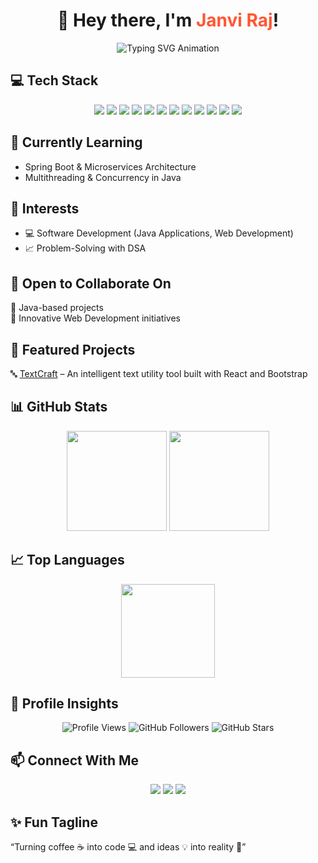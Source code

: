 <!-- Profile Header -->
<h1 align="center">👋 Hey there, I'm <span style="color:#FF5733;">Janvi Raj</span>!</h1>

<!-- Tagline / Typing Animation -->
<p align="center">
  <img src="https://readme-typing-svg.herokuapp.com?font=Fira+Code&size=22&duration=2500&pause=1000&color=FF0080&center=true&vCenter=true&width=600&lines=Final-year+B.Tech+Student+🎓;Java+%7C+DSA+Enthusiast+💻;Web+Developer+🌐;Code.+Learn.+Build.+Repeat.+🚀" alt="Typing SVG Animation" />
</p>


## 💻 Tech Stack  

<p align="center">
  <img src="https://img.shields.io/badge/Java-ED8B00?style=for-the-badge&logo=openjdk&logoColor=white"/>
  <img src="https://img.shields.io/badge/C-00599C?style=for-the-badge&logo=c&logoColor=white"/>
  <img src="https://img.shields.io/badge/SQL-025E8C?style=for-the-badge&logo=databricks&logoColor=white"/>
  <img src="https://img.shields.io/badge/JavaScript-F7DF1E?style=for-the-badge&logo=javascript&logoColor=black"/>
  <img src="https://img.shields.io/badge/React-20232A?style=for-the-badge&logo=react&logoColor=61DAFB"/>
  <img src="https://img.shields.io/badge/Bootstrap-7952B3?style=for-the-badge&logo=bootstrap&logoColor=white"/>
  <img src="https://img.shields.io/badge/Node.js-339933?style=for-the-badge&logo=node.js&logoColor=white"/>
  <img src="https://img.shields.io/badge/Express-000000?style=for-the-badge&logo=express&logoColor=white"/>
  <img src="https://img.shields.io/badge/HTML5-E34F26?style=for-the-badge&logo=html5&logoColor=white"/>
  <img src="https://img.shields.io/badge/CSS3-1572B6?style=for-the-badge&logo=css3&logoColor=white"/>
  <img src="https://img.shields.io/badge/Git-F05032?style=for-the-badge&logo=git&logoColor=white"/>
  <img src="https://img.shields.io/badge/GitHub-181717?style=for-the-badge&logo=github&logoColor=white"/>
</p>



## 🌱 Currently Learning
- Spring Boot & Microservices Architecture
- Multithreading & Concurrency in Java



## 🎯 Interests  

- 💻 Software Development (Java Applications, Web Development)  
- 📈 Problem-Solving with DSA  



## 🤝 Open to Collaborate On  

🔹 Java-based projects  
🔹 Innovative Web Development initiatives  



## 🚀 Featured Projects  

🔤 [TextCraft](https://github.com/Janvi-Raj11/TextCraft) – An intelligent text utility tool built with React and Bootstrap  



## 📊 GitHub Stats  

<p align="center">
  <img src="https://github-readme-stats.vercel.app/api?username=Janvi-Raj11&show_icons=true&theme=tokyonight&hide_border=true" height="160px"/>
  <img src="https://github-readme-streak-stats.herokuapp.com/?user=Janvi-Raj11&theme=tokyonight&hide_border=true" height="160px"/>
</p>


## 📈 Top Languages  

<p align="center">
  <img src="https://github-readme-stats.vercel.app/api/top-langs/?username=Janvi-Raj11&layout=compact&theme=tokyonight&hide_border=true" height="150px"/>
</p>


## 🌟 Profile Insights  

<p align="center">
  <img src="https://komarev.com/ghpvc/?username=Janvi-Raj11&label=Profile%20Views&color=blueviolet&style=flat-square" alt="Profile Views"/>
  <img src="https://img.shields.io/github/followers/Janvi-Raj11?label=Followers&style=flat-square&color=brightgreen" alt="GitHub Followers"/>
  <img src="https://img.shields.io/github/stars/Janvi-Raj11?affiliations=OWNER&style=flat-square&color=ff69b4" alt="GitHub Stars"/>
</p>


## 📫 Connect With Me  

<p align="center">
  <a href="mailto:janvi.raj2026@gmail.com"><img src="https://img.shields.io/badge/Email-D14836?style=for-the-badge&logo=gmail&logoColor=white"/></a>
  <a href="https://linkedin.com/in/janvi-raj-276513316"><img src="https://img.shields.io/badge/LinkedIn-0077B5?style=for-the-badge&logo=linkedin&logoColor=white"/></a>
  <a href="https://github.com/Janvi-Raj11"><img src="https://img.shields.io/badge/GitHub-100000?style=for-the-badge&logo=github&logoColor=white"/></a>
</p>


## ✨ Fun Tagline  

“Turning coffee ☕ into code 💻 and ideas 💡 into reality 🚀”
